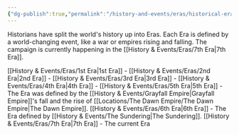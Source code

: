 ```yaml
---
{"dg-publish":true,"permalink":"/history-and-events/eras/historical-eras/","updated":"2025-06-10T19:11:47.446+01:00"}
---
```


Historians have split the world's history up into Eras. Each Era is defined by a world-changing event, like a war or empires rising and falling. The campaign is currently happening in the [[History & Events/Eras/7th Era\|7th Era]].

[[History & Events/Eras/1st Era\|1st Era]] - 
[[History & Events/Eras/2nd Era\|2nd Era]] -
[[History & Events/Eras/3rd Era\|3rd Era]] -
[[History & Events/Eras/4th Era\|4th Era]] - 
[[History & Events/Eras/5th Era\|5th Era]] - The Era was defined by the [[History & Events/Grayfall Empire\|Grayfall Empire]]'s fall and the rise of [[Locations/The Dawn Empire/The Dawn Empire\|The Dawn Empire]].
[[History & Events/Eras/6th Era\|6th Era]] - The Era defined by [[History & Events/The Sundering\|The Sundering]].
[[History & Events/Eras/7th Era\|7th Era]] - The current Era